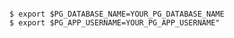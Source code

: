 <!-- usedin: [ _includes/_inlines/AddOns/common/database-backups] - layout:code post: database-backups_postgresql -->

```

$ export $PG_DATABASE_NAME=YOUR_PG_DATABASE_NAME
$ export $PG_APP_USERNAME=YOUR_PG_APP_USERNAME"

```
